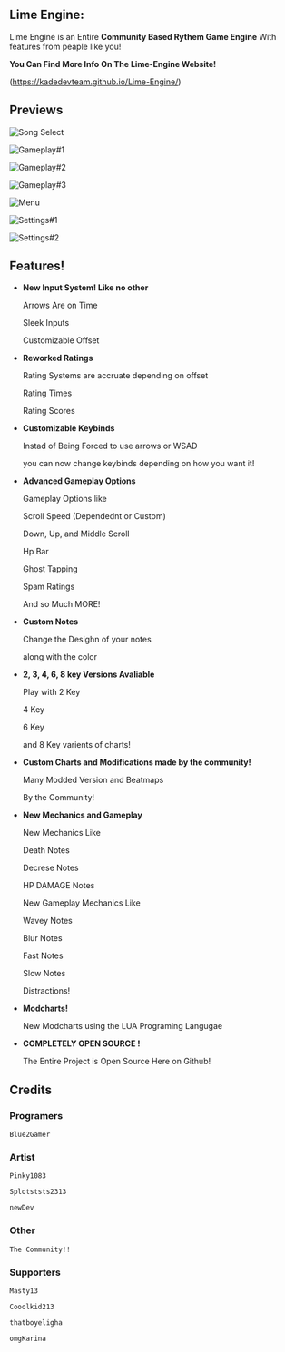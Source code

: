
## Lime Engine:

Lime Engine is an Entire **Community Based Rythem Game Engine**
With features from peaple like you!

**You Can Find More Info On The Lime-Engine Website!**

(https://kadedevteam.github.io/Lime-Engine/)


## Previews

![Song Select](cs)

![Gameplay#1](cs)

![Gameplay#2](cs)

![Gameplay#3](cs)

![Menu](cs)

![Settings#1](cs)

![Settings#2](cs)

## Features!
- **New Input System! Like no other**

     Arrows Are on Time
     
     Sleek Inputs
     
     Customizable Offset 
     

- **Reworked Ratings**

     Rating Systems are accruate depending on offset
     
     Rating Times
     
     Rating Scores
     
- **Customizable Keybinds**

     Instad of Being Forced to use arrows or WSAD
     
     you can now change keybinds depending on how you want it!
     
- **Advanced Gameplay Options**

     Gameplay Options like
     
     Scroll Speed (Dependednt or Custom)
     
     Down, Up, and Middle Scroll
     
     Hp Bar
     
     Ghost Tapping
     
     Spam Ratings
     
     And so Much MORE!
     
- **Custom Notes**

     Change the Desighn of your notes
     
     along with the color
     
- **2, 3, 4, 6, 8 key Versions Avaliable**

     Play with 2 Key
     
     4 Key
     
     6 Key
     
     and 8 Key varients of charts!
     
- **Custom Charts and Modifications made by the community!**

     Many Modded Version and Beatmaps
     
     By the Community!
     
- **New Mechanics and Gameplay**

     New Mechanics Like
     
     Death Notes
     
     Decrese Notes
     
     HP DAMAGE Notes
     
     New Gameplay Mechanics Like
     
     Wavey Notes
     
     Blur Notes
     
     Fast Notes
     
     Slow Notes
     
     Distractions!
     
- **Modcharts!**

     New Modcharts using the LUA Programing Langugae
     
- **COMPLETELY OPEN SOURCE !**

     The Entire Project is Open Source Here on Github!

## Credits

### Programers

    Blue2Gamer
    
### Artist

    Pinky1083
    
    Splotststs2313
    
    newDev
    
### Other

    The Community!!
    
### Supporters

    Masty13
    
    Cooolkid213
    
    thatboyeligha
    
    omgKarina
